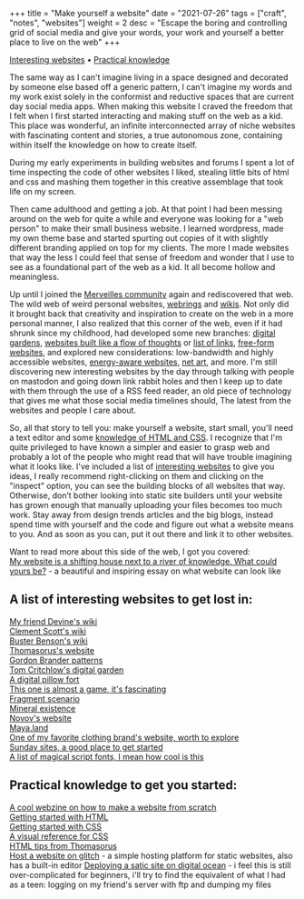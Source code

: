 +++
title = "Make yourself a website"
date = "2021-07-26"
tags = ["craft", "notes", "websites"]
weight = 2
desc = "Escape the boring and controlling grid of social media and give your words, your work and yourself a better place to live on the web"
+++

<div class="table-of-contents">

[Interesting websites](#a-list-of-interesting-websites-to-get-lost-in) •
[Practical knowledge](#practical-knowledge-to-get-you-started)

</div>

The same way as I can't imagine living in a space designed and decorated by someone else based off a generic pattern, I can't imagine my words and my work exist solely in the conformist and reductive spaces that are current day social media apps. When making this website I craved the freedom that I felt when I first started interacting and making stuff on the web as a kid. This place was wonderful, an infinite interconnected array of niche websites with fascinating content and stories, a true autonomous zone, containing within itself the knowledge on how to create itself.

During my early experiments in building websites and forums I spent a lot of time inspecting the code of other websites I liked, stealing little bits of html and css and mashing them together in this creative assemblage that took life on my screen.

Then came adulthood and getting a job. At that point I had been messing around on the web for quite a while and everyone was looking for a "web person" to make their small business website. I learned wordpress, made my own theme base and started spurting out copies of it with slightly different branding applied on top for my clients. The more I made websites that way the less I could feel that sense of freedom and wonder that I use to see as a foundational part of the web as a kid. It all become hollow and meaningless.

Up until I joined the [Merveilles community](https://merveilles.town/) again and rediscovered that web. The wild web of weird personal websites, [webrings](https://webring.xxiivv.com/#random) and [wikis](https://wiki.xxiivv.com/site/about.html). Not only did it brought back that creativity and inspiration to create on the web in a more personal manner, I also realized that this corner of the web, even if it had shrunk since my childhood, had developed some new branches: [digital gardens](https://tomcritchlow.com/2019/02/17/building-digital-garden/), [websites built like a flow of thoughts](http://npanzer.com/bog/cirzi.html) or [list of links](http://daywreckers.com/), [free-form websites](https://www.cellestialstudios.com/), and explored new considerations: low-bandwidth and highly accessible websites, [energy-aware websites](https://branch.climateaction.tech/), [net art](http://archive.rhizome.org/), and more. I'm still discovering new interesting websites by the day through talking with people on mastodon and going down link rabbit holes and then I keep up to date with them through the use of a RSS feed reader, an old piece of technology that gives me what those social media timelines should, The latest from the websites and people I care about.

So, all that story to tell you: make yourself a website, start small, you'll  need a text editor and some [knowledge of HTML and CSS](#practical-knowledge-to-get-you-started). I recognize that I'm quite privileged to have known a simpler and easier to grasp web and probably a lot of the people who might read that will have trouble imagining what it looks like. I've included a list of [interesting websites](#a-list-of-interesting-websites-to-get-lost-in) to give you ideas, I really recommend right-clicking on them and clicking on the "inspect" option, you can see the building blocks of all websites that way. Otherwise, don’t bother looking into static site builders until your website has grown enough that manually uploading your files becomes too much work. Stay away from design trends articles and the big blogs, instead spend time with yourself and the code and figure out what a website means to you. And as soon as you can, put it out there and link it to other websites.

Want to read more about this side of the web, I got you covered:  
[My website is a shifting house next to a river of knowledge. What could yours be?](https://thecreativeindependent.com/essays/laurel-schwulst-my-website-is-a-shifting-house-next-to-a-river-of-knowledge-what-could-yours-be/) - a beautiful and inspiring essay on what website can look like

## A list of interesting websites to get lost in:  
[My friend Devine's wiki](https://wiki.xxiivv.com/site/home.html)  
[Clement Scott's wiki](https://nchrs.xyz/site/home.html)  
[Buster Benson's wiki](https://notes.busterbenson.com/)  
[Thomasorus's website](https://thomasorus.com/home.html)  
[Gordon Brander patterns](http://gordonbrander.com/pattern/)  
[Tom Critchlow's digital garden](https://tomcritchlow.com/wiki/)  
[A digital pillow fort](https://eli.li/)  
[This one is almost a game, it's fascinating](https://sixey.es/crystal/)  
[Fragment scenario](http://fragmentscenario.com/index.html)  
[Mineral existence](https://mineralexistence.com/)  
[Novov's website](https://novov.me/index.html)  
[Maya.land](https://maya.land/)  
[One of my favorite clothing brand's website, worth to explore](https://online-ceramics.com/)  
[Sunday sites, a good place to get started](https://sundaysites.cafe/index.html)  
[A list of magical script fonts, I mean how cool is this](http://www.geocities.ws/nu_isis/fonts.html)

## Practical knowledge to get you started:  
[A cool webzine on how to make a website from scratch](https://solarpunk.cool/zines/web-zine-01/table-of-contents.html)  
[Getting started with HTML](https://developer.mozilla.org/en-US/docs/Learn/HTML/Introduction_to_HTML/Getting_started)  
[Getting started with CSS](https://developer.mozilla.org/en-US/docs/Learn/CSS/First_steps/Getting_started)  
[A visual reference for CSS](https://cssreference.io/)  
[HTML tips from Thomasorus](https://thomasorus.com/html-tips.html)  
[Host a website on glitch](https://glitch.com/create-project) - a simple hosting platform for static websites, also has a built-in editor
[Deploying a satic site on digital ocean](https://www.digitalocean.com/community/tutorials/how-to-deploy-a-static-website-to-the-cloud-with-digitalocean-app-platform) - i feel this is still over-complicated for beginners, i'll try to find the equivalent of what I had as a teen: logging on my friend's server with ftp and dumping my files
